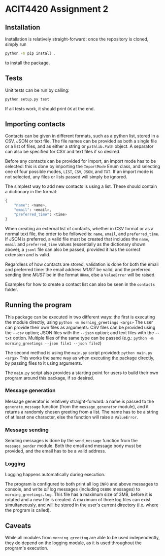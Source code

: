 # ACIT4420 Assignment 2

## Installation

Installation is relatively straight-forward: once the repository is cloned, simply run

```bash
python -m pip install .
```

to install the package.

## Tests

Unit tests can be run by calling:

```bash
python setup.py test
```

If all tests work, it should print `OK` at the end.

## Importing contacts

Contacts can be given in different formats, such as a python list, stored in a CSV, JSON or text file. The file names can be provided as both a single file or a list of files, and as either a string or `pathlib.Path` object. A separator can also be specified for CSV and text files if so desired.

Before any contacts can be provided for import, an import mode has to be selected: this is done by importing the `ImportMode` Enum class, and selecting one of four possible modes, `LIST`, `CSV`, `JSON`, and `TXT`. If an import mode is not selected, any files or lists passed will simply be ignored.

The simplest way to add new contacts is using a list. These should contain a dictionary in the format:

```Python
{
    "name": <name>,
    "email": <email>,
    "preferred_time": <time>
}
```

When creating an external list of contacts, whether in CSV format or as a normal text file, the order to be followed is: `name`, `email`, and `preferred_time`. If JSON is preferred, a valid file must be created that includes the `name`, `email` and `preferred_time` values (essentially as the dictionary shown above); a `jsonl` file can also be passed, provided it has the correct extension and is valid.

Regardless of how contacts are stored, validation is done for both the email and preferred time: the email address *MUST* be valid, and the preferred sending time *MUST* be in the format `HHmm`, else a `ValueError` will be raised.

Examples for how to create a contact list can also be seen in the `contacts` folder.

## Running the program

This package can be executed in two different ways: the first is executing the module directly, using
```python -m morning_greetings <args>```
The user can provide their own files as arguments: CSV files can be provided using the `--csv` option; JSON files with the `--json` option; and text files with the `--txt` option. Multiple files of the same type can be passed (e.g.: ```python -m morning_greetings --json file1 --json file2```)

The second method is using the `main.py` script provided:
```python main.py <args>```
This works the same way as when executing the package directly, by passing files to it using arguments.

The `main.py` script also provides a starting point for users to build their own program around this package, if so desired.

### Message generation

Message generator is relatively straight-forward: a name is passed to the `generate_message` function (from the `message_generator` module), and it returns a randomly chosen greeting from a list. The name has to be a string of at least one character, else the function will raise a `ValueError`.

### Message sending

Sending messages is done by the `send_message` function from the `message_sender` module. Both the email and message body must be provided, and the email has to be a valid address.

### Logging

Logging happens automatically during execution.

The program is configured to both print all log `INFO` and above messages to console, and write *all* log messages (including `DEBUG` messages) to `morning_greetings.log`. This file has a maximum size of 3MB, before it is rotated and a new file is created. A maximum of three log files can exist simultaneously, and will be stored in the user's current directory (i.e. where the program is called).

## Caveats

While all modules from `morning_greeting` are able to be used independently, they do depend on the logging module, as it is used throughout the program's execution.
